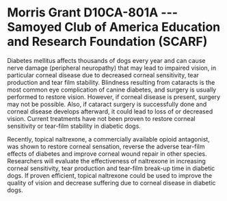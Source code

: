 
Morris Grant D10CA-801A ---  Samoyed Club of America Education and Research Foundation (SCARF)
=============================================================================================

Diabetes mellitus affects thousands of dogs every year and can cause
nerve damage (peripheral neuropathy) that may lead to impaired vision,
in particular corneal disease due to decreased corneal sensitivity, tear
production and tear film stability. Blindness resulting from cataracts
is the most common eye complication of canine diabetes, and surgery is
usually performed to restore vision. However, if corneal disease is
present, surgery may not be possible. Also, if cataract surgery is
successfully done and corneal disease develops afterward, it could lead
to loss of or decreased vision. Current treatments have not been proven
to restore corneal sensitivity or tear-film stability in diabetic dogs.

Recently, topical naltrexone, a commercially available opioid
antagonist, was shown to restore corneal sensation, reverse the adverse
tear-film effects of diabetes and improve corneal wound repair in other
species. Researchers will evaluate the effectiveness of naltrexone in
increasing corneal sensitivity, tear production and tear-film break-up
time in diabetic dogs. If proven efficient, topical naltrexone could be
used to improve the quality of vision and decrease suffering due to
corneal disease in diabetic dogs.
